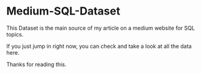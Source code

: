 # Medium-SQL-Dataset

This Dataset is the main source of my article on a medium website for SQL topics.

If you just jump in right now, you can check and take a look at all the data here.

Thanks for reading this.

